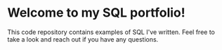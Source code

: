 # Welcome to my SQL portfolio! 
This code repository contains examples of SQL I've written. Feel free to take a look and reach out if you have any questions.
